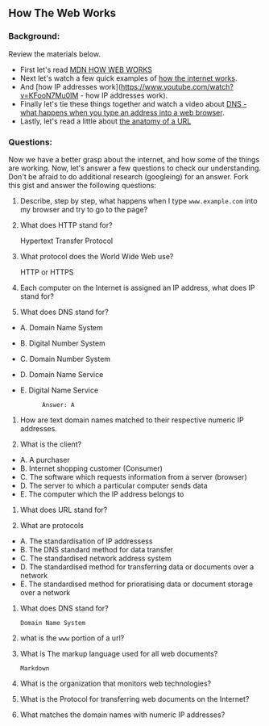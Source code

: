 ## How The Web Works

### Background:

Review the materials below.

* First let's read [MDN HOW WEB WORKS](https://developer.mozilla.org/en-US/Learn/Common_questions/How_does_the_Internet_work)
* Next let's watch a few quick examples of [how the internet works](https://www.youtube.com/watch?v=7_LPdttKXPc).
* And [how IP addresses work](https://www.youtube.com/watch?v=KFooN7Mu0IM   - how IP addresses work).
* Finally let's tie these things together and watch a video about [DNS - what happens when you type an address into a web browser](https://www.youtube.com/watch?v=72snZctFFtA).
* Lastly, let's read a little about [the anatomy of a URL](https://doepud.co.uk/blog/anatomy-of-a-url)

### Questions:

Now we have a better grasp about the internet, and how some of the things are working. Now, let's answer a few questions to check our understanding. Don't be afraid to do additional research (googleing) for an answer. Fork this gist and answer the following questions:

1. Describe, step by step, what happens when I type `www.example.com` into my browser and try to go to the page?

1.  What does HTTP stand for?

       Hypertext Transfer Protocol
   
1. 	What protocol does the World Wide Web use?

       HTTP or HTTPS
   
1. 	Each computer on the Internet is assigned an IP address, what does IP stand for?
   
1. 	What does DNS stand for?

  * A. Domain Name System
  * B. Digital Number System
  * C. Domain Number System
  * D. Domain Name Service
  * E. Digital Name Service
  
              Answer: A
              
1. 	How are text domain names matched to their respective numeric IP addresses.

1. 	What is the client?

  * A. A purchaser
  * B. Internet shopping customer (Consumer)
  * C. The software which requests information from a server (browser)
  * D. The server to which a particular computer sends data
  * E. The computer which the IP address belongs to
  
1. 	What does URL stand for?

1. 	What are protocols

 * A. The standardisation of IP addressess
 * B. The DNS standard method for data transfer
 * C.	The standardised network address system
 * D.	The standardised method for transferring data or documents over a network
 * E.	The standardised method for prioratising data or document storage over a network
 
1. What does DNS stand for?

       Domain Name System
       
1. what is the `www` portion of a url?


1. What is The markup language used for all web documents?

       Markdown
1. What is the organization that monitors web technologies?


1. What is the Protocol for transferring web documents on the Internet?


1. What matches the domain names with numeric IP addresses?





